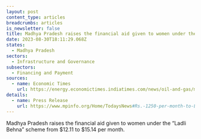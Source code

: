 ```yaml
---
layout: post
content_type: articles
breadcrumbs: articles
is_newsletter: false
title: Madhya Pradesh raises the financial aid given to women under the “Ladli Behna”
date: 2023-08-30T18:11:29.068Z
states:
  - Madhya Pradesh
sectors:
  - Infrastructure and Governance
subsectors:
  - Financing and Payment
sources:
  - name: Economic Times
    url: https://energy.economictimes.indiatimes.com/news/oil-and-gas/mp-cm-announces-ladli-behna-yojana-aid-hike-subsidised-cylinders-35-pc-job-reservation-for-women-ahead-of-assembly-polls/103115216
details:
  - name: Press Release
    url: https://www.mpinfo.org/Home/TodaysNews#Rs.-1250-per-month-to-Ladli-Bahana-from-October---C.M.-Shri-Chouhan-20230827N95
---
```

Madhya Pradesh raises the financial aid given to women under the “Ladli Behna” scheme from $12.11 to $15.14 per month.
